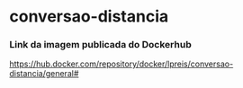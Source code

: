 # conversao-distancia
### Link da imagem publicada do Dockerhub
https://hub.docker.com/repository/docker/lpreis/conversao-distancia/general# 
